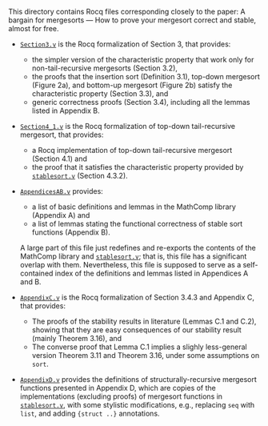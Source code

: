 This directory contains Rocq files corresponding closely to the paper:
A bargain for mergesorts — How to prove your mergesort correct and stable, almost for free.

- [`Section3.v`](Section3.v) is the Rocq formalization of Section 3, that
  provides:
  + the simpler version of the characteristic property that work only for
    non-tail-recursive mergesorts (Section 3.2),
  + the proofs that the insertion sort (Definition 3.1), top-down mergesort
    (Figure 2a), and bottom-up mergesort (Figure 2b) satisfy the characteristic
    property (Section 3.3), and
  + generic correctness proofs (Section 3.4), including all the lemmas listed in
    Appendix B.
- [`Section4_1.v`](Section4_1.v) is the Rocq formalization of top-down
  tail-recursive mergesort, that provides:
  + a Rocq implementation of top-down tail-recursive mergesort (Section 4.1) and
  + the proof that it satisfies the characteristic property provided by
    [`stablesort.v`](../theories/stablesort.v) (Section 4.3.2).
- [`AppendicesAB.v`](AppendicesAB.v) provides:
  + a list of basic definitions and lemmas in the MathComp library (Appendix A)
    and
  + a list of lemmas stating the functional correctness of stable sort functions
    (Appendix B).

  A large part of this file just redefines and re-exports the contents of the
  MathComp library and [`stablesort.v`](../theories/stablesort.v); that is, this
  file has a significant overlap with them. Nevertheless, this file is supposed
  to serve as a self-contained index of the definitions and lemmas listed in
  Appendices A and B.
- [`AppendixC.v`](AppendixC.v) is the Rocq formalization of Section 3.4.3 and
  Appendix C, that provides:
  + The proofs of the stability results in literature (Lemmas C.1 and C.2),
    showing that they are easy consequences of our stability result (mainly
    Theorem 3.16), and
  + The converse proof that Lemma C.1 implies a slighly less-general version
    Theorem 3.11 and Theorem 3.16, under some assumptions on `sort`.
- [`AppendixD.v`](AppendixD.v) provides the definitions of
  structurally-recursive mergesort functions presented in Appendix D, which are
  copies of the implementations (excluding proofs) of mergesort functions in
  [`stablesort.v`](../theories/stablesort.v), with some stylistic modifications,
  e.g., replacing `seq` with `list`, and adding `{struct ..}` annotations.
